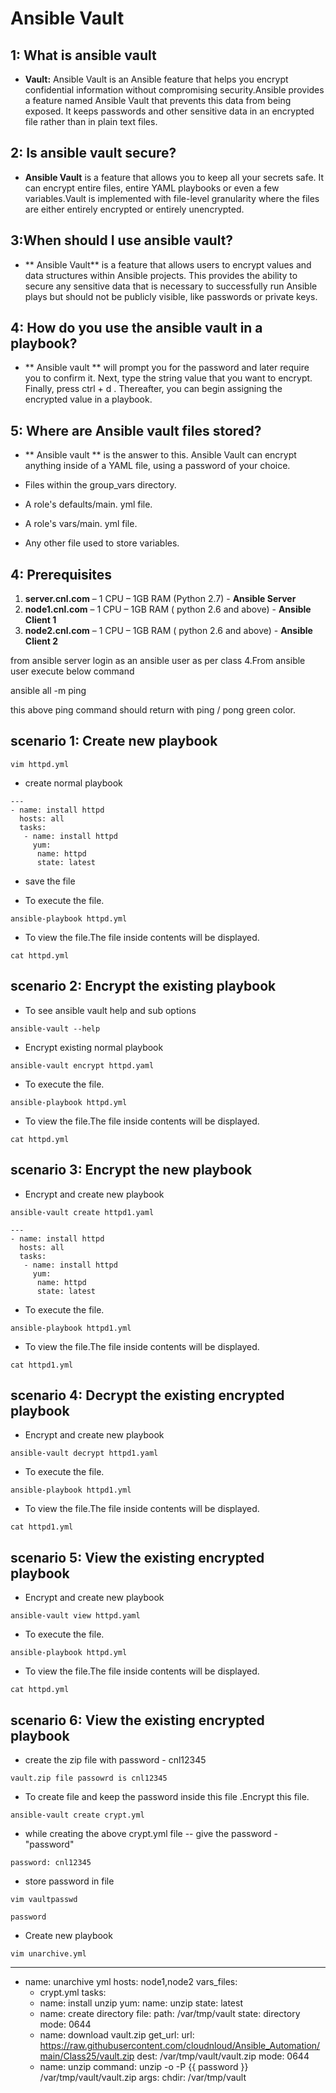# Ansible Vault

## 1: What is ansible vault
-  **Vault:** Ansible Vault is an Ansible feature that helps you encrypt confidential information without compromising security.Ansible provides a feature named Ansible Vault that prevents this data from being exposed. It keeps passwords and other sensitive data in an encrypted file rather than in plain text files.

## 2: Is ansible vault secure?
 
- **Ansible Vault** is a feature that allows you to keep all your secrets safe. It can encrypt entire files, entire YAML playbooks or even a few variables.Vault is implemented with file-level granularity where the files are either entirely encrypted or entirely unencrypted.
 
## 3:When should I use ansible vault?
- ** Ansible Vault** is a feature that allows users to encrypt values and data structures within Ansible projects. This provides the ability to secure any sensitive data that is necessary to successfully run Ansible plays but should not be publicly visible, like passwords or private keys.
 
## 4: How do you use the ansible vault in a playbook?
- ** Ansible vault ** will prompt you for the password and later require you to confirm it. Next, type the string value that you want to encrypt. Finally, press ctrl + d . Thereafter, you can begin assigning the encrypted value in a playbook.

## 5: Where are Ansible vault files stored?
- ** Ansible vault ** is the answer to this. Ansible Vault can encrypt anything inside of a YAML file, using a password of your choice.

- Files within the group_vars directory.
- A role's defaults/main. yml file.
- A role's vars/main. yml file.
- Any other file used to store variables.

## 4: Prerequisites

1.	**server.cnl.com** – 1 CPU – 1GB RAM (Python 2.7) - **Ansible Server**
2.	**node1.cnl.com** – 1 CPU – 1GB RAM ( python 2.6 and above) - **Ansible Client 1**
3.	**node2.cnl.com** – 1 CPU – 1GB RAM ( python 2.6 and above) - **Ansible Client 2**

from ansible server login as an ansible user as per class 4.From ansible user execute below command

ansible all -m ping

this above ping command should return with ping / pong green color.


## scenario 1: Create new playbook


```
vim httpd.yml
```

- create normal playbook

```
---
- name: install httpd
  hosts: all
  tasks:
   - name: install httpd
     yum:
	  name: httpd
	  state: latest
```
- save the file

- To execute the file.

```
ansible-playbook httpd.yml
```

- To view the file.The file inside contents will be displayed.

```
cat httpd.yml
```

## scenario 2: Encrypt the existing playbook

- To see ansible vault help and sub options


```
ansible-vault --help
```

- Encrypt existing normal playbook

```
ansible-vault encrypt httpd.yaml
```


- To execute the file.

```
ansible-playbook httpd.yml
```

- To view the file.The file inside contents will be displayed.

```
cat httpd.yml
```

## scenario 3: Encrypt the new playbook

- Encrypt and create new playbook

```
ansible-vault create httpd1.yaml
```

```
---
- name: install httpd
  hosts: all
  tasks:
   - name: install httpd
     yum:
	  name: httpd
	  state: latest
```


- To execute the file.

```
ansible-playbook httpd1.yml
```

- To view the file.The file inside contents will be displayed.

```
cat httpd1.yml
```

## scenario 4: Decrypt the existing encrypted playbook

- Encrypt and create new playbook

```
ansible-vault decrypt httpd1.yaml
```

- To execute the file.

```
ansible-playbook httpd1.yml
```

- To view the file.The file inside contents will be displayed.

```
cat httpd1.yml
```

## scenario 5: View the existing encrypted playbook

- Encrypt and create new playbook

```
ansible-vault view httpd.yaml
```

- To execute the file.

```
ansible-playbook httpd.yml
```

- To view the file.The file inside contents will be displayed.

```
cat httpd.yml
```

## scenario 6: View the existing encrypted playbook

- create the zip file with password - cnl12345

```
vault.zip file passowrd is cnl12345
```

- To create file and keep the password inside this file .Encrypt this file.

```
ansible-vault create crypt.yml
```
- while creating the above crypt.yml file -- give the password - "password"
```
password: cnl12345
```

- store password in file

```
vim vaultpasswd
```

```
password
```

- Create new playbook

```
vim unarchive.yml
```
---
- name: unarchive yml
  hosts: node1,node2
  vars_files:
   - crypt.yml
  tasks:
   - name: install unzip
     yum:
      name: unzip
      state: latest
   - name: create directory
     file:
      path: /var/tmp/vault
      state: directory
      mode: 0644
   - name: download vault.zip
     get_url:
      url: https://raw.githubusercontent.com/cloudnloud/Ansible_Automation/main/Class25/vault.zip
      dest: /var/tmp/vault/vault.zip
      mode: 0644
   - name: unzip 
     command: unzip -o -P {{ password }} /var/tmp/vault/vault.zip
     args:
      chdir: /var/tmp/vault
```

